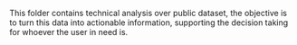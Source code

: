 This folder contains technical analysis over public dataset, the objective is to turn this data into actionable information, supporting the decision taking for whoever the user in need is.
